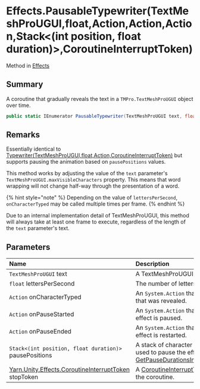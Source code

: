 # Effects.PausableTypewriter(TextMeshProUGUI,float,Action,Action,Action,Stack<(int position, float duration)>,CoroutineInterruptToken)

Method in [Effects](/docs/api/csharp/yarn.unity.effects.md)

## Summary


A coroutine that gradually reveals the text in a  <code>TMPro.TextMeshProUGUI</code>  object over time.


```csharp
public static IEnumerator PausableTypewriter(TextMeshProUGUI text, float lettersPerSecond, Action onCharacterTyped, Action onPauseStarted, Action onPauseEnded, Stack<(int position, float duration)> pausePositions, CoroutineInterruptToken stopToken = null)
```

## Remarks


Essentially identical to  <a href="yarn.unity.effects.typewriter.md">Typewriter(TextMeshProUGUI,float,Action,CoroutineInterruptToken)</a>  but supports pausing the animation based on  <code>pausePositions</code>  values.
<p>This method works by adjusting the value of the <code>text</code> parameter's <code>TextMeshProUGUI.maxVisibleCharacters</code> property. This means that word wrapping will not change half-way through the presentation of a word.</p> <p>
{% hint style="note" %}
Depending on the value of <code>lettersPerSecond</code>, <code>onCharacterTyped</code> may be called multiple times per frame.
{% endhint %}
</p> <p>Due to an internal implementation detail of TextMeshProUGUI, this method will always take at least one frame to execute, regardless of the length of the <code>text</code> parameter's text.</p>

## Parameters

|Name|Description|
|:---|:---|
|`TextMeshProUGUI` text|A TextMeshProUGUI object to reveal the text of|
|`float` lettersPerSecond|The number of letters that should be revealed per second.|
|`Action` onCharacterTyped|An  <code>System.Action</code>  that should be called for each character that was revealed.|
|`Action` onPauseStarted|An  <code>System.Action</code>  that will be called when the typewriter effect is paused.|
|`Action` onPauseEnded|An  <code>System.Action</code>  that will be called when the typewriter effect is restarted.|
|`Stack<(int position, float duration)>` pausePositions|A stack of character position and pause duration tuples used to pause the effect. Generally created by  <a href="yarn.unity.lineview.getpausedurationsinsideline.md">GetPauseDurationsInsideLine(Markup.MarkupParseResult)</a>|
|[Yarn.Unity.Effects.CoroutineInterruptToken](/docs/api/csharp/yarn.unity.effects.coroutineinterrupttoken.md) stopToken|A  <a href="yarn.unity.effects.coroutineinterrupttoken.md">CoroutineInterruptToken</a>  that can be used to interrupt the coroutine.|

